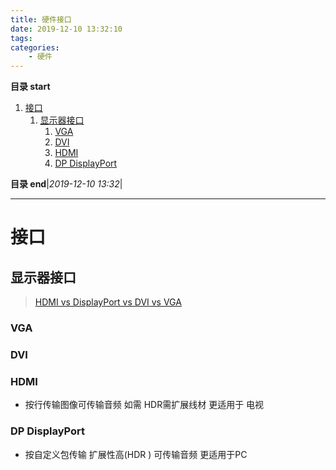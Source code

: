 ```yaml
---
title: 硬件接口
date: 2019-12-10 13:32:10
tags: 
categories: 
    - 硬件
---
```


**目录 start**
 
1. [接口](#接口)
    1. [显示器接口](#显示器接口)
        1. [VGA](#vga)
        1. [DVI](#dvi)
        1. [HDMI](#hdmi)
        1. [DP DisplayPort](#dp-displayport)

**目录 end**|_2019-12-10 13:32_|
****************************************
# 接口

## 显示器接口
> [HDMI vs DisplayPort vs DVI vs VGA](https://gadgetsenthusiast.com/hdmi-vs-displayport-vs-dvi-vs-vga/)  

### VGA

### DVI

### HDMI
- 按行传输图像可传输音频 如需 HDR需扩展线材 更适用于 电视

### DP DisplayPort
- 按自定义包传输 扩展性高(HDR ) 可传输音频 更适用于PC
